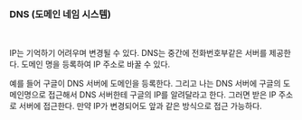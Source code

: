 ### DNS (도메인 네임 시스템)

<br />

IP는 기억하기 어려우며 변경될 수 있다. DNS는 중간에 전화번호부같은 서버를 제공한다. 도메인 명을 등록하여 IP 주소로 바꿀 수 있다.

예를 들어 구글이 DNS 서버에 도메인을 등록한다. 그리고 나는 DNS 서버에 구글의 도메인명으로 접근해서 DNS 서버한테 구글의 IP를 알려달라고 한다. 그러면 받은 IP 주소로 서버에 접근한다. 만약 IP가 변경되어도 앞과 같은 방식으로 접근 가능하다.

<br />

